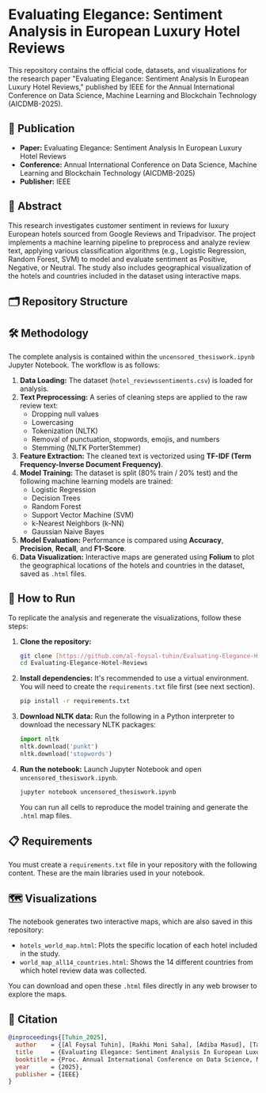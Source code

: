 # Evaluating Elegance: Sentiment Analysis in European Luxury Hotel Reviews

This repository contains the official code, datasets, and visualizations for the research paper "Evaluating Elegance: Sentiment Analysis In European Luxury Hotel Reviews," published by IEEE for the Annual International Conference on Data Science, Machine Learning and Blockchain Technology (AICDMB-2025).

## 📄 Publication

* **Paper:** Evaluating Elegance: Sentiment Analysis In European Luxury Hotel Reviews
* **Conference:** Annual International Conference on Data Science, Machine Learning and Blockchain Technology (AICDMB-2025)
* **Publisher:** IEEE

## 📝 Abstract

This research investigates customer sentiment in reviews for luxury European hotels sourced from Google Reviews and Tripadvisor. The project implements a machine learning pipeline to preprocess and analyze review text, applying various classification algorithms (e.g., Logistic Regression, Random Forest, SVM) to model and evaluate sentiment as Positive, Negative, or Neutral. The study also includes geographical visualization of the hotels and countries included in the dataset using interactive maps.

## 🗂️ Repository Structure
## 🛠️ Methodology

The complete analysis is contained within the `uncensored_thesiswork.ipynb` Jupyter Notebook. The workflow is as follows:

1.  **Data Loading:** The dataset (`hotel_reviewssentiments.csv`) is loaded for analysis.
2.  **Text Preprocessing:** A series of cleaning steps are applied to the raw review text:
    * Dropping null values
    * Lowercasing
    * Tokenization (NLTK)
    * Removal of punctuation, stopwords, emojis, and numbers
    * Stemming (NLTK PorterStemmer)
3.  **Feature Extraction:** The cleaned text is vectorized using **TF-IDF (Term Frequency-Inverse Document Frequency)**.
4.  **Model Training:** The dataset is split (80% train / 20% test) and the following machine learning models are trained:
    * Logistic Regression
    * Decision Trees
    * Random Forest
    * Support Vector Machine (SVM)
    * k-Nearest Neighbors (k-NN)
    * Gaussian Naive Bayes
5.  **Model Evaluation:** Performance is compared using **Accuracy**, **Precision**, **Recall**, and **F1-Score**.
6.  **Data Visualization:** Interactive maps are generated using **Folium** to plot the geographical locations of the hotels and countries in the dataset, saved as `.html` files.

## 🚀 How to Run

To replicate the analysis and regenerate the visualizations, follow these steps:

1.  **Clone the repository:**
    ```bash
    git clone [https://github.com/al-foysal-tuhin/Evaluating-Elegance-Hotel-Reviews.git](https://github.com/al-foysal-tuhin/Evaluating-Elegance-Hotel-Reviews.git)
    cd Evaluating-Elegance-Hotel-Reviews
    ```

2.  **Install dependencies:**
    It's recommended to use a virtual environment. You will need to create the `requirements.txt` file first (see next section).
    ```bash
    pip install -r requirements.txt
    ```

3.  **Download NLTK data:**
    Run the following in a Python interpreter to download the necessary NLTK packages:
    ```python
    import nltk
    nltk.download('punkt')
    nltk.download('stopwords')
    ```

4.  **Run the notebook:**
    Launch Jupyter Notebook and open `uncensored_thesiswork.ipynb`.
    ```bash
    jupyter notebook uncensored_thesiswork.ipynb
    ```
    You can run all cells to reproduce the model training and generate the `.html` map files.

## 📋 Requirements

You must create a `requirements.txt` file in your repository with the following content. These are the main libraries used in your notebook.

## 🗺️ Visualizations

The notebook generates two interactive maps, which are also saved in this repository:
* `hotels_world_map.html`: Plots the specific location of each hotel included in the study.
* `world_map_all14_countries.html`: Shows the 14 different countries from which hotel review data was collected.

You can download and open these `.html` files directly in any web browser to explore the maps.

## 📜 Citation

```bibtex
@inproceedings{[Tuhin_2025],
  author    = {[Al Foysal Tuhin], [Rakhi Moni Saha], [Adiba Masud], [Tasnim Ara Shifa], [Nusrat Jahan Mim], [Sazia Sarmin]},
  title     = {Evaluating Elegance: Sentiment Analysis In European Luxury Hotel Reviews},
  booktitle = {Proc. Annual International Conference on Data Science, Machine Learning and Blockchain Technology (AICDMB-2025)},
  year      = {2025},
  publisher = {IEEE}
}

